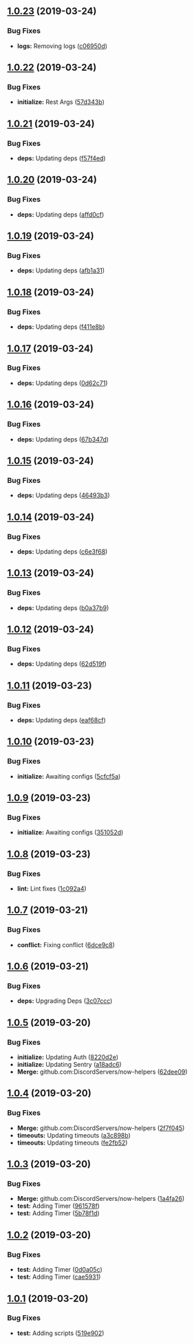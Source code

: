 ## [1.0.23](https://github.com/DiscordServers/now-helpers/compare/v1.0.22...v1.0.23) (2019-03-24)


### Bug Fixes

* **logs:** Removing logs ([c06950d](https://github.com/DiscordServers/now-helpers/commit/c06950d))

## [1.0.22](https://github.com/DiscordServers/now-helpers/compare/v1.0.21...v1.0.22) (2019-03-24)


### Bug Fixes

* **initialize:** Rest Args ([57d343b](https://github.com/DiscordServers/now-helpers/commit/57d343b))

## [1.0.21](https://github.com/DiscordServers/now-helpers/compare/v1.0.20...v1.0.21) (2019-03-24)


### Bug Fixes

* **deps:** Updating deps ([f57f4ed](https://github.com/DiscordServers/now-helpers/commit/f57f4ed))

## [1.0.20](https://github.com/DiscordServers/now-helpers/compare/v1.0.19...v1.0.20) (2019-03-24)


### Bug Fixes

* **deps:** Updating deps ([affd0cf](https://github.com/DiscordServers/now-helpers/commit/affd0cf))

## [1.0.19](https://github.com/DiscordServers/now-helpers/compare/v1.0.18...v1.0.19) (2019-03-24)


### Bug Fixes

* **deps:** Updating deps ([afb1a31](https://github.com/DiscordServers/now-helpers/commit/afb1a31))

## [1.0.18](https://github.com/DiscordServers/now-helpers/compare/v1.0.17...v1.0.18) (2019-03-24)


### Bug Fixes

* **deps:** Updating deps ([f411e8b](https://github.com/DiscordServers/now-helpers/commit/f411e8b))

## [1.0.17](https://github.com/DiscordServers/now-helpers/compare/v1.0.16...v1.0.17) (2019-03-24)


### Bug Fixes

* **deps:** Updating deps ([0d62c71](https://github.com/DiscordServers/now-helpers/commit/0d62c71))

## [1.0.16](https://github.com/DiscordServers/now-helpers/compare/v1.0.15...v1.0.16) (2019-03-24)


### Bug Fixes

* **deps:** Updating deps ([67b347d](https://github.com/DiscordServers/now-helpers/commit/67b347d))

## [1.0.15](https://github.com/DiscordServers/now-helpers/compare/v1.0.14...v1.0.15) (2019-03-24)


### Bug Fixes

* **deps:** Updating deps ([46493b3](https://github.com/DiscordServers/now-helpers/commit/46493b3))

## [1.0.14](https://github.com/DiscordServers/now-helpers/compare/v1.0.13...v1.0.14) (2019-03-24)


### Bug Fixes

* **deps:** Updating deps ([c6e3f68](https://github.com/DiscordServers/now-helpers/commit/c6e3f68))

## [1.0.13](https://github.com/DiscordServers/now-helpers/compare/v1.0.12...v1.0.13) (2019-03-24)


### Bug Fixes

* **deps:** Updating deps ([b0a37b9](https://github.com/DiscordServers/now-helpers/commit/b0a37b9))

## [1.0.12](https://github.com/DiscordServers/now-helpers/compare/v1.0.11...v1.0.12) (2019-03-24)


### Bug Fixes

* **deps:** Updating deps ([62d519f](https://github.com/DiscordServers/now-helpers/commit/62d519f))

## [1.0.11](https://github.com/DiscordServers/now-helpers/compare/v1.0.10...v1.0.11) (2019-03-23)


### Bug Fixes

* **deps:** Updating deps ([eaf68cf](https://github.com/DiscordServers/now-helpers/commit/eaf68cf))

## [1.0.10](https://github.com/DiscordServers/now-helpers/compare/v1.0.9...v1.0.10) (2019-03-23)


### Bug Fixes

* **initialize:** Awaiting configs ([5cfcf5a](https://github.com/DiscordServers/now-helpers/commit/5cfcf5a))

## [1.0.9](https://github.com/DiscordServers/now-helpers/compare/v1.0.8...v1.0.9) (2019-03-23)


### Bug Fixes

* **initialize:** Awaiting configs ([351052d](https://github.com/DiscordServers/now-helpers/commit/351052d))

## [1.0.8](https://github.com/DiscordServers/now-helpers/compare/v1.0.7...v1.0.8) (2019-03-23)


### Bug Fixes

* **lint:** Lint fixes ([1c092a4](https://github.com/DiscordServers/now-helpers/commit/1c092a4))

## [1.0.7](https://github.com/DiscordServers/now-helpers/compare/v1.0.6...v1.0.7) (2019-03-21)


### Bug Fixes

* **conflict:** Fixing conflict ([6dce9c8](https://github.com/DiscordServers/now-helpers/commit/6dce9c8))

## [1.0.6](https://github.com/DiscordServers/now-helpers/compare/v1.0.5...v1.0.6) (2019-03-21)


### Bug Fixes

* **deps:** Upgrading Deps ([3c07ccc](https://github.com/DiscordServers/now-helpers/commit/3c07ccc))

## [1.0.5](https://github.com/DiscordServers/now-helpers/compare/v1.0.4...v1.0.5) (2019-03-20)


### Bug Fixes

* **initialize:** Updating Auth ([8220d2e](https://github.com/DiscordServers/now-helpers/commit/8220d2e))
* **initialize:** Updating Sentry ([a18adc6](https://github.com/DiscordServers/now-helpers/commit/a18adc6))
* **Merge:** github.com:DiscordServers/now-helpers ([62dee09](https://github.com/DiscordServers/now-helpers/commit/62dee09))

## [1.0.4](https://github.com/DiscordServers/now-helpers/compare/v1.0.3...v1.0.4) (2019-03-20)


### Bug Fixes

* **Merge:** github.com:DiscordServers/now-helpers ([2f7f045](https://github.com/DiscordServers/now-helpers/commit/2f7f045))
* **timeouts:** Updating timeouts ([a3c898b](https://github.com/DiscordServers/now-helpers/commit/a3c898b))
* **timeouts:** Updating timeouts ([fe2fb52](https://github.com/DiscordServers/now-helpers/commit/fe2fb52))

## [1.0.3](https://github.com/DiscordServers/now-helpers/compare/v1.0.2...v1.0.3) (2019-03-20)


### Bug Fixes

* **Merge:** github.com:DiscordServers/now-helpers ([1a4fa26](https://github.com/DiscordServers/now-helpers/commit/1a4fa26))
* **test:** Adding Timer ([961578f](https://github.com/DiscordServers/now-helpers/commit/961578f))
* **test:** Adding Timer ([5b78f1d](https://github.com/DiscordServers/now-helpers/commit/5b78f1d))

## [1.0.2](https://github.com/DiscordServers/now-helpers/compare/v1.0.1...v1.0.2) (2019-03-20)


### Bug Fixes

* **test:** Adding Timer ([0d0a05c](https://github.com/DiscordServers/now-helpers/commit/0d0a05c))
* **test:** Adding Timer ([cae5931](https://github.com/DiscordServers/now-helpers/commit/cae5931))

## [1.0.1](https://github.com/DiscordServers/now-helpers/compare/v1.0.0...v1.0.1) (2019-03-20)


### Bug Fixes

* **test:** Adding scripts ([519e902](https://github.com/DiscordServers/now-helpers/commit/519e902))
